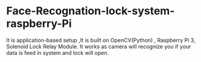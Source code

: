 # Face-Recognation-lock-system-raspberry-Pi
It is application-based setup ,It is built on OpenCV(Python) , Raspberry Pi 3, Solenoid Lock  Relay Module. It works as camera will recognize you if your data is feed in system and lock will  open.
